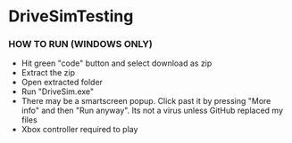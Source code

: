 # DriveSimTesting
<h3> HOW TO RUN (WINDOWS ONLY) </h3>
<ul> 
  <li> Hit green "code" button and select download as zip </il>
  <li> Extract the zip </il>
  <li> Open extracted folder </il>
  <li> Run "DriveSim.exe" </il>
  <li> There may be a smartscreen popup. Click past it by pressing "More info" and then "Run anyway". Its not a virus unless GitHub replaced my files </il>
  <li> Xbox controller required to play </il>
</ul>



